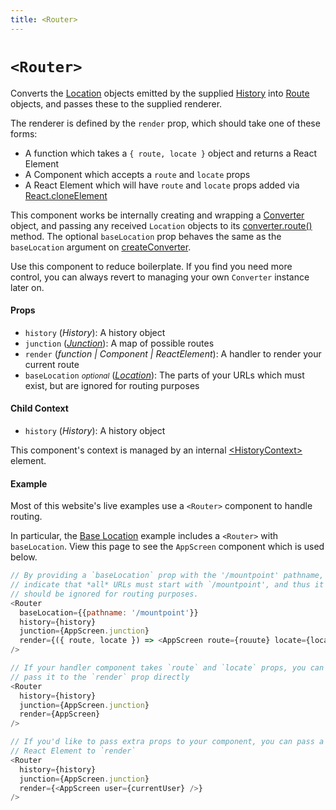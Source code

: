 ```yaml
---
title: <Router>
---
```


# `<Router>`

Converts the [Location](../junctions/Location.md) objects emitted by the supplied [History](https://github.com/mjackson/history#properties) into [Route](../junctions/Route.md) objects, and passes these to the supplied renderer.

The renderer is defined by the `render` prop, which should take one of these forms:

- A function which takes a `{ route, locate }` object and returns a React Element
- A Component which accepts a `route` and `locate` props
- A React Element which will have `route` and `locate` props added via [React.cloneElement](https://facebook.github.io/react/docs/react-api.html#cloneelement)

This component works be internally creating and wrapping a [Converter](../junctions/Converter.md) object, and passing any received `Location` objects to its [converter.route()](../junctions/Converter.md#routelocation) method. The optional `baseLocation` prop behaves the same as the `baseLocation` argument on [createConverter](../junctions/createConverter.md).

Use this component to reduce boilerplate. If you find you need more control, you can always revert to managing your own `Converter` instance later on.

#### Props

* `history` (*History*): A history object
* `junction` (*[Junction](../junctions/Junction.md)*): A map of possible routes
* `render` (*function | Component | ReactElement*): A handler to render your current route
* `baseLocation` *<small>optional</small>* (*[Location](../junctions/Location.md)*): The parts of your URLs which must exist, but are ignored for routing purposes

#### Child Context

* `history` (*History*): A history object

This component's context is managed by an internal [&lt;HistoryContext&gt;](HistoryContext.md) element.

#### Example

Most of this website's live examples use a `<Router>` component to handle routing.

In particular, the [Base Location](/examples/BaseLocation) example includes a `<Router>` with `baseLocation`. View this page to see the `AppScreen` component which is used below.

```js
// By providing a `baseLocation` prop with the '/mountpoint' pathname, we
// indicate that *all* URLs must start with `/mountpoint', and thus it
// should be ignored for routing purposes.
<Router
  baseLocation={{pathname: '/mountpoint'}}
  history={history}
  junction={AppScreen.junction}
  render={({ route, locate }) => <AppScreen route={rouute} locate={locate} />}
/>

// If your handler component takes `route` and `locate` props, you can
// pass it to the `render` prop directly
<Router
  history={history}
  junction={AppScreen.junction}
  render={AppScreen}
/>

// If you'd like to pass extra props to your component, you can pass a
// React Element to `render`
<Router
  history={history}
  junction={AppScreen.junction}
  render={<AppScreen user={currentUser} />}
/>
```
